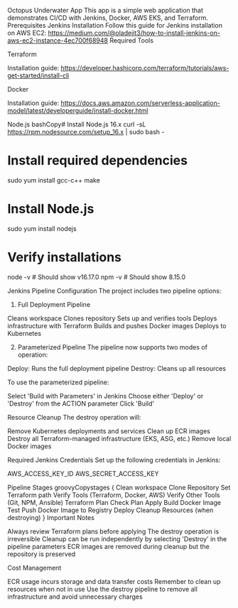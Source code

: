 Octopus Underwater App
This app is a simple web application that demonstrates CI/CD with Jenkins, Docker, AWS EKS, and Terraform.
Prerequisites
Jenkins Installation
Follow this guide for Jenkins installation on AWS EC2:
https://medium.com/@oladejit3/how-to-install-jenkins-on-aws-ec2-instance-4ec700f68948
Required Tools

Terraform

Installation guide: https://developer.hashicorp.com/terraform/tutorials/aws-get-started/install-cli


Docker

Installation guide: https://docs.aws.amazon.com/serverless-application-model/latest/developerguide/install-docker.html


Node.js
bashCopy# Install Node.js 16.x
curl -sL https://rpm.nodesource.com/setup_16.x | sudo bash -

# Install required dependencies
sudo yum install gcc-c++ make

# Install Node.js
sudo yum install nodejs

# Verify installations
node -v  # Should show v16.17.0
npm -v   # Should show 8.15.0


Jenkins Pipeline Configuration
The project includes two pipeline options:
1. Full Deployment Pipeline

Cleans workspace
Clones repository
Sets up and verifies tools
Deploys infrastructure with Terraform
Builds and pushes Docker images
Deploys to Kubernetes

2. Parameterized Pipeline
The pipeline now supports two modes of operation:

Deploy: Runs the full deployment pipeline
Destroy: Cleans up all resources

To use the parameterized pipeline:

Select 'Build with Parameters' in Jenkins
Choose either 'Deploy' or 'Destroy' from the ACTION parameter
Click 'Build'

Resource Cleanup
The destroy operation will:

Remove Kubernetes deployments and services
Clean up ECR images
Destroy all Terraform-managed infrastructure (EKS, ASG, etc.)
Remove local Docker images

Required Jenkins Credentials
Set up the following credentials in Jenkins:

AWS_ACCESS_KEY_ID
AWS_SECRET_ACCESS_KEY

Pipeline Stages
groovyCopystages {
    Clean workspace
    Clone Repository
    Set Terraform path
    Verify Tools (Terraform, Docker, AWS)
    Verify Other Tools (Git, NPM, Ansible)
    Terraform Plan
    Check Plan
    Apply
    Build Docker Image
    Test
    Push Docker Image to Registry
    Deploy
    Cleanup Resources (when destroying)
}
Important Notes

Always review Terraform plans before applying
The destroy operation is irreversible
Cleanup can be run independently by selecting 'Destroy' in the pipeline parameters
ECR images are removed during cleanup but the repository is preserved

Cost Management

ECR usage incurs storage and data transfer costs
Remember to clean up resources when not in use
Use the destroy pipeline to remove all infrastructure and avoid unnecessary charges